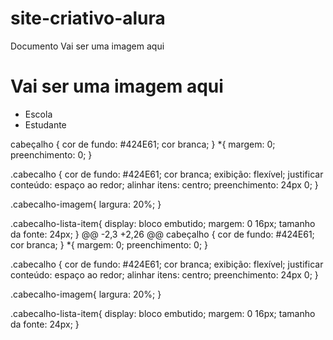 # site-criativo-alura
<!DOCTYPEhtml>
<html lang="pt">
<head><link rel="stylesheet" href="style.css">
    <meta charset="UTF-8">
    <meta name="viewport" content="largura=largura do dispositivo, escala inicial=1,0">
    <título>Documento</título>
</head>
<corpo>
    </header>
          </h1>Vai ser uma imagem aqui</h1>
          </ul>
          <corpo>
            <cabeçalho>
                <h1>Vai ser uma imagem aqui</h1>
                <ul>
                    <li>Escola</li>
                    <li>Estudante</li>
                </ul>
            </header>
        </body>
        </html>
cabeçalho {
    cor de fundo: #424E61;
    cor branca;
}
*{
    margem: 0;
    preenchimento: 0;
}

.cabecalho {
    cor de fundo: #424E61;
    cor branca;
    exibição: flexível;
    justificar conteúdo: espaço ao redor;
    alinhar itens: centro;
    preenchimento: 24px 0;
}

.cabecalho-imagem{
    largura: 20%;
}

.cabecalho-lista-item{
    display: bloco embutido;
    margem: 0 16px;
    tamanho da fonte: 24px;
}
@@ -2,3 +2,26 @@ cabeçalho {
    cor de fundo: #424E61;
    cor branca;
}
*{
    margem: 0;
    preenchimento: 0;
}

.cabecalho {
    cor de fundo: #424E61;
    cor branca;
    exibição: flexível;
    justificar conteúdo: espaço ao redor;
    alinhar itens: centro;
    preenchimento: 24px 0;
}

.cabecalho-imagem{
    largura: 20%;
}

.cabecalho-lista-item{
    display: bloco embutido;
    margem: 0 16px;
    tamanho da fonte: 24px;
}
